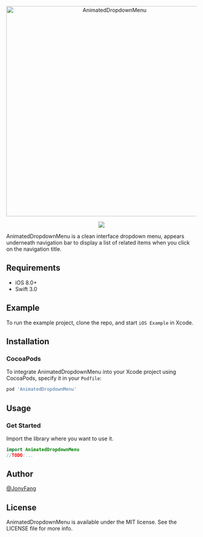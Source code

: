<p align="center">
    <img src="" alt="AnimatedDropdownMenu" title="AnimatedDropdownMenu" width="557">
</p>
<p align="center">
    <a href=""><img src="https://api.travis-ci.org/JonyFang/AnimatedDropdownMenu.svg?branch=master"></a>
</p>

AnimatedDropdownMenu is a clean interface dropdown menu, appears underneath navigation bar to display a list of related items when you click on the navigation title.

## Requirements

- iOS 8.0+
- Swift 3.0

## Example

To run the example project, clone the repo, and start `iOS Example` in Xcode.

## Installation

### CocoaPods

To integrate AnimatedDropdownMenu into your Xcode project using CocoaPods, specify it in your `Podfile`:

```ruby
pod 'AnimatedDropdownMenu'
```

## Usage

### Get Started

Import the library where you want to use it.

```swift
import AnimatedDropdownMenu
//TODO:...
```

## Author

[@JonyFang](https://twitter.com/jony_chunfang)

## License

AnimatedDropdownMenu is available under the MIT license. See the LICENSE file for more info.
